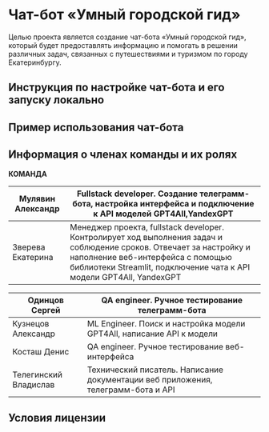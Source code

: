 # Чат-бот «Умный городской гид»
Целью проекта является создание чат-бота «Умный городской гид», который будет предоставлять информацию и помогать в решении различных задач, связанных с путешествиями и туризмом по городу Екатеринбургу.

## Инструкция по настройке чат-бота и его запуску локально



## Пример использования чат-бота


## Информация о членах команды и их ролях
**КОМАНДА**


| Мулявин Александр | Fullstack developer. Создание телеграмм-бота, настройка интерфейса и подключение к API моделей GPT4All,YandexGPT|
|-------------------|---------------------------------------------|
| Зверева Екатерина | Менеджер проекта, fullstack developer. Контролирует ход выполнения задач и соблюдение сроков. Отвечает за настройку и наполнение веб-интерфейса с помощью библиотеки Streamlit, подключение чата к API модели GPT4All, YandexGPT|

| Одинцов Сергей    | QA engineer. Ручное тестирование телеграмм-бота|
|-------------------|------------------------------------------------|
| Кузнецов Александр| ML Engineer. Поиск и настройка модели GPT4All, написание API к модели|
| Косташ Денис      | QA engineer. Ручное тестирование веб-интерфейса|
|Телегинский Владислав| Технический писатель. Написание документации веб приложения, телеграмм-бота и API|

## Условия лицензии
